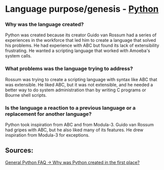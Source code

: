 # Language purpose/genesis - [Python](https://github.com/lydsnyder/OO-Language-Comparison/blob/master/Python/contents.md)

### Why was the language created?

Python was created because its creator Guido van Rossum had a series of experiences in the workforce that led him to create a language that solved his problems. He had experience with ABC but found its lack of extensibility frustrating. He wanted a scripting language that worked with Amoeba's system calls.

### What problems was the language trying to address?

Rossum was trying to create a scripting language with syntax like ABC that was extensible. He liked ABC, but it was not extensible, and he needed a better way to do system administration than by writing C programs or Bourne shell scripts.

### Is the language a reaction to a previous language or a replacement for another language?

Python took inspiration from ABC and from Modula-3. Guido van Rossum had gripes with ABC, but he also liked many of its features. He drew inspiration from Modula-3 for exceptions.

## Sources: 

[General Python FAQ -> Why was Python created in the first place?](https://docs.python.org/2/faq/general.html#why-was-python-created-in-the-first-place)
